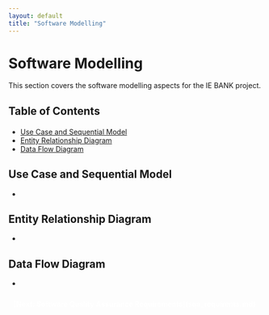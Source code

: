 ```yaml
---
layout: default
title: "Software Modelling"
---
```


<style>
.next-section-link {
  position:fixed;
  color: white;
  padding: 10px;
  border-radius: 5px;
  text-decoration: none;
  font-weight: bold;
  display: inline-block; s
  margin-top: 20px; 
  }

.next-section-link:hover {
  background-color: #D3D3D3;
}

.previous-section-link {
  position:fixed;
  bottom: 20px;
  left: 20px;
  color: white;
  padding: 10px;
  border-radius: 5px;
  text-decoration: none;
  font-weight: bold;
}

.previous-section-link:hover {
  background-color: #D3D3D3;
}

#table-of-contents {
  margin-bottom: 20px;
}
</style>

# Software Modelling

This section covers the software modelling aspects for the IE BANK project.

## Table of Contents
- [Use Case and Sequential Model](#use-case-and-sequential-model)
- [Entity Relationship Diagram](#entity-relationship-diagram)
- [Data Flow Diagram](#data-flow-diagram)

## Use Case and Sequential Model

- 

## Entity Relationship Diagram

- 

## Data Flow Diagram

- 

<div class="next-section-link">
  [Next: Software Quality Assurance Requirements](sqa_requirents.md)
</div>
